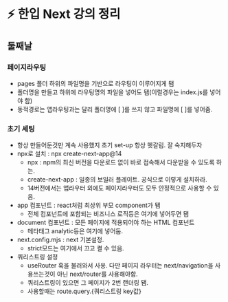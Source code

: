 # ⚡️ 한입 Next 강의 정리

## 둘째날

### 페이지라우팅
- pages 폴더 하위의 파일명을 기반으로 라우팅이 이루어지게 됌
- 폴더명을 만들고 하위에 라우팅명의 파일을 넣어도 됌(이럴경우는 index.js를 넣어야 함)
- 동적경로는 앱라우팅과는 달리 폴더명에 [ ]를 쓰지 않고 파일명에 [ ]를 넣어줌.

### 초기 세팅
- 항상 만들어둔것만 계속 사용했지 초기 set-up 항상 헷갈림. 잘 숙지해두자
- npx로 설치 : npx create-next-app@14
  - npx : npm의 최신 버전을 다운로드 없이 바로 접속해서 다운받을 수 있도록 하는.
  - create-next-app : 일종의 보일러 플레이트. 공식으로 이렇게 설치하라.
  - 14버전에서는 앱라우터 외에도 페이지라우터도 모두 안정적으로 사용할 수 있음.
- app 컴포넌트 : react처럼 최상위 부모 component가 됌
  - 전체 컴포넌트에 포함되는 비즈니스 로직등은 여기에 넣어두면 됌
- document 컴포넌트 : 모든 페이지에 적용되어야 하는 HTML 컴포넌트
  - 메타태그 analytic등은 여기에 넣어둠.
- next.config.mjs : next 기본설정.
  - strict모드는 여기에서 끄고 켤 수 있음.
- 쿼리스트링 설정
  - useRouter 훅을 불러와서 사용. 다만 페이지 라우터는 next/navigation을 사용쓰는것이 아닌 next/router를 사용해야함.
  - 쿼리스트링이 있으면 그 페이지가 2번 랜더링 됌.
  - 사용할때는 route.query.{쿼리스트링 key값}
